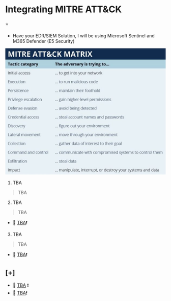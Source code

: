 # Integrating MITRE ATT&CK

:star: 
- Have your EDR/SIEM Solution, I will be using Microsoft Sentinel and M365 Defender (E5 Security)

![Photo](https://github.com/nguyentimmy/Detection-Engineering/blob/main/1%20-%20Automating%20MITRE%20ATT%26CK%20Using%20Atomic%20Red%20Team/Photos/MITRE.png)

1. TBA
  > TBA

2. TBA
  > TBA
  - :link: [TBA]():exclamation:

3. TBA
  > TBA
  - :link: [TBA]():exclamation:


## [+] 
- :link: [TBA]() :exclamation:
- :link: [TBA]():exclamation:
